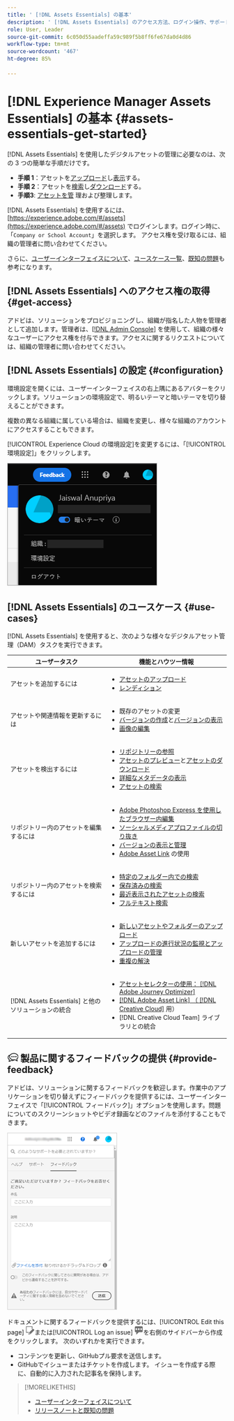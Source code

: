 ```yaml
---
title: ' [!DNL Assets Essentials] の基本'
description: ' [!DNL Assets Essentials] のアクセス方法、ログイン操作、サポートされているユースケース、既知の問題について説明します。'
role: User, Leader
source-git-commit: 6c050d55aadeffa59c989f5b8ff6fe67da0d4d86
workflow-type: tm+mt
source-wordcount: '467'
ht-degree: 85%

---
```


# [!DNL Experience Manager Assets Essentials] の基本 {#assets-essentials-get-started}

<!-- TBD: Make links for these steps. -->

[!DNL Assets Essentials] を使用したデジタルアセットの管理に必要なのは、次の 3 つの簡単な手順だけです。

* **手順 1**：アセットを[アップロード](/help/add-delete.md)し[表示](/help/navigate-view.md)する。
* **手順 2**：アセットを[検索](/help/search.md)し[ダウンロード](/help/manage-organize.md#download)する。
* **手順3**: [アセットを管](/help/manage-organize.md) 理および整理します。

[!DNL Assets Essentials] を使用するには、[https://experience.adobe.com/#/assets](https://experience.adobe.com/#/assets) でログインします。ログイン時に、「`Company or School Account`」を選択します。 アクセス権を受け取るには、組織の管理者に問い合わせてください。

さらに、[ユーザーインターフェイスについて](/help/navigate-view.md)、[ユースケース一覧](#use-cases)、<!-- TBD: [supported file types](/help/supported-file-formats.md), -->[既知の問題](/help/release-notes.md#known-issues)も参考になります。

## [!DNL Assets Essentials] へのアクセス権の取得  {#get-access}

アドビは、ソリューションをプロビジョニングし、組織が指名した人物を管理者として追加します。管理者は、[[!DNL Admin Console]](https://helpx.adobe.com/jp/enterprise/admin-guide.html/enterprise/using/welcome.ug.html) を使用して、組織の様々なユーザーにアクセス権を付与できます。アクセスに関するリクエストについては、組織の管理者に問い合わせてください。

## [!DNL Assets Essentials] の設定 {#configuration}

環境設定を開くには、ユーザーインターフェイスの右上隅にあるアバターをクリックします。ソリューションの環境設定で、明るいテーマと暗いテーマを切り替えることができます。

複数の異なる組織に属している場合は、組織を変更し、様々な組織のアカウントにアクセスすることもできます。

[!UICONTROL Experience Cloud の環境設定]を変更するには、「[!UICONTROL 環境設定]」をクリックします。

![暗いテーマと明るいテーマを切り替えるための環境設定](assets/theme-change.png)

<!-- TBD: What can admins configure? What more can users configure? Any doc that describes Exp Cloud preferences? 
Metadata forms is out of the scope of 6/17 GA. When the functionality is added, link to it from here. It is about configuring metadata UI. -->

<!-- TBD: This section contains beta-specific video that will be updated post-GA.

## Login experience {#login-experience}

When logging in, after providing the credentials, you can be prompted to select an account. In this case, select `Company or School Account` to proceed.

![Select an account to login](assets/do-not-localize/login-experience.gif)
-->

## [!DNL Assets Essentials] のユースケース {#use-cases}

[!DNL Assets Essentials] を使用すると、次のような様々なデジタルアセット管理（DAM）タスクを実行できます。

| ユーザータスク | 機能とハウツー情報 |
|-----|------|
| アセットを追加するには | <ul> <li> [アセットのアップロード](/help/add-delete.md) </li> <li> [レンディション](/help/add-delete.md#renditions) </li> </ul> |
| アセットや関連情報を更新するには | <ul> <li>既存のアセットの変更</li> <li>[バージョンの作成](/help/manage-organize.md#create-versions)と[バージョンの表示](/help/manage-organize.md#view-versions)</li> <li>[画像の編集](/help/edit-images.md)</li> </ul> |
| アセットを検出するには | <ul> <li>[リポジトリーの参照](/help/navigate-view.md#view-assets-and-details) </li> <li> [アセットのプレビュー](/help/navigate-view.md#preview-assets)と[アセットのダウンロード](/help/manage-organize.md#download) </li> <li>[詳細なメタデータの表示](/help/metadata.md) </li> <li>[アセットの検索](/help/search.md)</li></ul> |
| リポジトリー内のアセットを編集するには | <ul> <li>[Adobe Photoshop Express を使用したブラウザー内編集](/help/edit-images.md)</li> <li>[ソーシャルメディアプロファイルの切り抜き](/help/edit-images.md#crop-straighten-images)</li> <li>[バージョンの表示と管理](/help/manage-organize.md#view-versions)</li> <li>[Adobe Asset Link](/help/integration.md#integrations) の使用</ul></ul> |
| リポジトリー内のアセットを検索するには | <ul> <li>[特定のフォルダー内での検索](/help/search.md#refine-search-results)</li> <li>[保存済みの検索](/help/search.md#saved-search)</li> <li>[最近表示されたアセットの検索](/help/search.md)</li> <li>[フルテキスト検索](/help/search.md) |
| 新しいアセットを追加するには | <ul> <li>[新しいアセットやフォルダーのアップロード](/help/add-delete.md#add-assets)</li> <li>[アップロードの進行状況の監視とアップロードの管理](/help/add-delete.md#upload-progress)</li> <li>[重複の解決](/help/add-delete.md#resolve-upload-fails)</li> </ul> |
| [!DNL Assets Essentials] と他のソリューションの統合 | <ul> <li>[アセットセレクターの使用： [!DNL Adobe Journey Optimizer]](/help/integration.md)</li> <li>[[!DNL Adobe Asset Link] （ [!DNL Creative Cloud]](/help/integration.md) 用）</li> <li>[!DNL Creative Cloud Team] ライブラリとの統合</li> </ul> |

<!--TBD: Merge in above table when these use cases are documented/available.
| How do I delete assets? | <ul> <li>[Delete assets](/help/manage-organize.md)</li> <li>Recover deleted assets</li> <li>Permanently delete assets</li> </ul> |
| How do I share assets or find shared assets? | <ul> <li>Shared by me</li> <li>Shared with me</li> <li>Share for comments and review</li> <li>Unshare assets</li> </ul> |
| How do I collaborate with others and get my assets reviewed | <ul> <li>Share for review</li> <li>Provide comments. Resolve and filter comments</li> <li>Annotations on images</li> <li>Assign tasks to specific users and prioritize</li> </ul> |
-->

## ![フィードバックアイコン](assets/do-not-localize/feedback-icon.png) 製品に関するフィードバックの提供 {#provide-feedback}

アドビは、ソリューションに関するフィードバックを歓迎します。作業中のアプリケーションを切り替えずにフィードバックを提供するには、ユーザーインターフェイスで「[!UICONTROL フィードバック]」オプションを使用します。問題についてのスクリーンショットやビデオ録画などのファイルを添付することもできます。

![ユーザーインターフェイスの「フィードバック」オプション](assets/feedback-panel.png)

ドキュメントに関するフィードバックを提供するには、[!UICONTROL Edit this page] ![edit the page](assets/do-not-localize/edit-page.png)または[!UICONTROL Log an issue] ![GitHub issue](assets/do-not-localize/github-issue.png)を右側のサイドバーから作成をクリックします。 次のいずれかを実行できます。

* コンテンツを更新し、GitHubプル要求を送信します。
* GitHubでイシューまたはチケットを作成します。 イシューを作成する際に、自動的に入力された記事名を保持します。

>[!MORELIKETHIS]
>
>* [ユーザーインターフェイスについて](/help/navigate-view.md)
>* [リリースノートと既知の問題](/help/release-notes.md)


<!-- TBD: 
>* [Supported file types](/help/supported-file-formats.md).
-->
